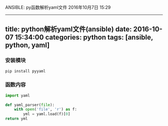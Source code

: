 ANSIBLE: py函数解析yaml文件
2016年10月7日
15:29
 
---
title: python解析yaml文件(ansible)
date: 2016-10-07 15:34:00
categories: python
tags: [ansible, python, yaml]
---
### 安装模块
``` bash
pip install pyyaml
```
 
### 函数内容
``` python
import yaml
 
def yaml_parser(file):
    with open('file', 'r') as f:
        yml = yaml.load(f)[0]
return yml
```
